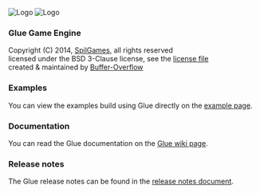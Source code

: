![Logo](https://raw.github.com/spilgames/glue/master/img/header.png)
![Logo](https://raw.github.com/spilgames/glue/master/img/glue-logo.jpg)
### Glue Game Engine
Copyright (C) 2014, [SpilGames](http://www.spilgames.com), all rights reserved   
licensed under the BSD 3-Clause license, see the [license file](https://github.com/spilgames/5-glue-engine/blob/master/LICENSE)  
created & maintained by [Buffer-Overflow](https://github.com/Buffer-Overflow)  

### Examples
You can view the examples build using Glue directly on the [example page](https://rawgithub.com/spilgames/glue/master/example/index.html).

### Documentation
You can read the Glue documentation on the [Glue wiki page](https://github.com/spilgames/glue/wiki).

### Release notes
The Glue release notes can be found in the [release notes document](https://github.com/spilgames/glue/blob/master/RELEASE.md).
